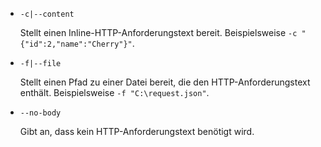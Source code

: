 * `-c|--content`

  Stellt einen Inline-HTTP-Anforderungstext bereit. Beispielsweise `-c "{"id":2,"name":"Cherry"}"`.

* `-f|--file`

  Stellt einen Pfad zu einer Datei bereit, die den HTTP-Anforderungstext enthält. Beispielsweise `-f "C:\request.json"`.

* `--no-body`

  Gibt an, dass kein HTTP-Anforderungstext benötigt wird.
